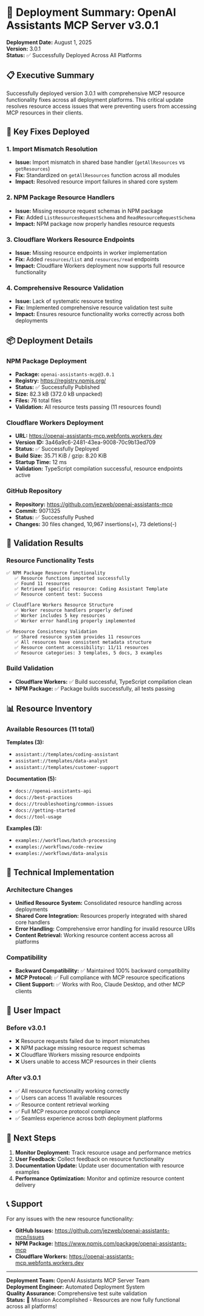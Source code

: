 # 🚀 Deployment Summary: OpenAI Assistants MCP Server v3.0.1

**Deployment Date:** August 1, 2025  
**Version:** 3.0.1  
**Status:** ✅ Successfully Deployed Across All Platforms

## 📋 Executive Summary

Successfully deployed version 3.0.1 with comprehensive MCP resource functionality fixes across all deployment platforms. This critical update resolves resource access issues that were preventing users from accessing MCP resources in their clients.

## 🎯 Key Fixes Deployed

### 1. Import Mismatch Resolution
- **Issue:** Import mismatch in shared base handler (`getAllResources` vs `getResources`)
- **Fix:** Standardized on `getAllResources` function across all modules
- **Impact:** Resolved resource import failures in shared core system

### 2. NPM Package Resource Handlers
- **Issue:** Missing resource request schemas in NPM package
- **Fix:** Added `ListResourcesRequestSchema` and `ReadResourceRequestSchema`
- **Impact:** NPM package now properly handles resource requests

### 3. Cloudflare Workers Resource Endpoints
- **Issue:** Missing resource endpoints in worker implementation
- **Fix:** Added `resources/list` and `resources/read` endpoints
- **Impact:** Cloudflare Workers deployment now supports full resource functionality

### 4. Comprehensive Resource Validation
- **Issue:** Lack of systematic resource testing
- **Fix:** Implemented comprehensive resource validation test suite
- **Impact:** Ensures resource functionality works correctly across both deployments

## 📦 Deployment Details

### NPM Package Deployment
- **Package:** `openai-assistants-mcp@3.0.1`
- **Registry:** https://registry.npmjs.org/
- **Status:** ✅ Successfully Published
- **Size:** 82.3 kB (372.0 kB unpacked)
- **Files:** 76 total files
- **Validation:** All resource tests passing (11 resources found)

### Cloudflare Workers Deployment
- **URL:** https://openai-assistants-mcp.webfonts.workers.dev
- **Version ID:** 3a46a9c6-2481-43ea-9008-70c9b13ed709
- **Status:** ✅ Successfully Deployed
- **Build Size:** 35.71 KiB / gzip: 8.20 KiB
- **Startup Time:** 12 ms
- **Validation:** TypeScript compilation successful, resource endpoints active

### GitHub Repository
- **Repository:** https://github.com/jezweb/openai-assistants-mcp
- **Commit:** 9071325
- **Status:** ✅ Successfully Pushed
- **Changes:** 30 files changed, 10,967 insertions(+), 73 deletions(-)

## 🧪 Validation Results

### Resource Functionality Tests
```
✅ NPM Package Resource Functionality
   ✅ Resource functions imported successfully
   ✅ Found 11 resources
   ✅ Retrieved specific resource: Coding Assistant Template
   ✅ Resource content test: Success

✅ Cloudflare Workers Resource Structure
   ✅ Worker resource handlers properly defined
   ✅ Worker includes 5 key resources
   ✅ Worker error handling properly implemented

✅ Resource Consistency Validation
   ✅ Shared resource system provides 11 resources
   ✅ All resources have consistent metadata structure
   ✅ Resource content accessibility: 11/11 resources
   ✅ Resource categories: 3 templates, 5 docs, 3 examples
```

### Build Validation
- **Cloudflare Workers:** ✅ Build successful, TypeScript compilation clean
- **NPM Package:** ✅ Package builds successfully, all tests passing

## 📊 Resource Inventory

### Available Resources (11 total)
**Templates (3):**
- `assistant://templates/coding-assistant`
- `assistant://templates/data-analyst`
- `assistant://templates/customer-support`

**Documentation (5):**
- `docs://openai-assistants-api`
- `docs://best-practices`
- `docs://troubleshooting/common-issues`
- `docs://getting-started`
- `docs://tool-usage`

**Examples (3):**
- `examples://workflows/batch-processing`
- `examples://workflows/code-review`
- `examples://workflows/data-analysis`

## 🔧 Technical Implementation

### Architecture Changes
- **Unified Resource System:** Consolidated resource handling across deployments
- **Shared Core Integration:** Resources properly integrated with shared core handlers
- **Error Handling:** Comprehensive error handling for invalid resource URIs
- **Content Retrieval:** Working resource content access across all platforms

### Compatibility
- **Backward Compatibility:** ✅ Maintained 100% backward compatibility
- **MCP Protocol:** ✅ Full compliance with MCP resource specifications
- **Client Support:** ✅ Works with Roo, Claude Desktop, and other MCP clients

## 🎉 User Impact

### Before v3.0.1
- ❌ Resource requests failed due to import mismatches
- ❌ NPM package missing resource request schemas
- ❌ Cloudflare Workers missing resource endpoints
- ❌ Users unable to access MCP resources in their clients

### After v3.0.1
- ✅ All resource functionality working correctly
- ✅ Users can access 11 available resources
- ✅ Resource content retrieval working
- ✅ Full MCP resource protocol compliance
- ✅ Seamless experience across both deployment platforms

## 🚀 Next Steps

1. **Monitor Deployment:** Track resource usage and performance metrics
2. **User Feedback:** Collect feedback on resource functionality
3. **Documentation Update:** Update user documentation with resource examples
4. **Performance Optimization:** Monitor and optimize resource content delivery

## 📞 Support

For any issues with the new resource functionality:
- **GitHub Issues:** https://github.com/jezweb/openai-assistants-mcp/issues
- **NPM Package:** https://www.npmjs.com/package/openai-assistants-mcp
- **Cloudflare Workers:** https://openai-assistants-mcp.webfonts.workers.dev

---

**Deployment Team:** OpenAI Assistants MCP Server Team  
**Deployment Engineer:** Automated Deployment System  
**Quality Assurance:** Comprehensive test suite validation  
**Status:** 🎯 Mission Accomplished - Resources are now fully functional across all platforms!